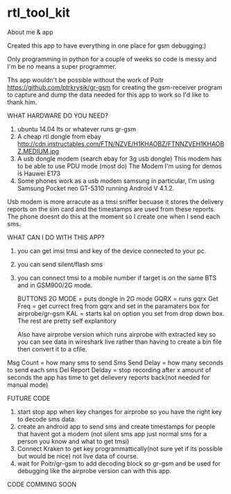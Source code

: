 # rtl_tool_kit
About me & app

Created this app to have everything in one place for gsm debugging:)

Only programming in python for a couple of weeks so code is messy and I'm be no means a super programmer.

Ths app wouldn't be possible without the work of Poitr https://github.com/ptrkrysik/gr-gsm for creating the gsm-receiver program to capture and dump the data needed for this app to work so I'd like to thank him.

WHAT HARDWARE DO YOU NEED?

1. ubuntu 14.04 lts or whatever runs gr-gsm
2. A cheap rtl dongle from ebay http://cdn.instructables.com/FTN/NZVE/H1KHAOBZ/FTNNZVEH1KHAOBZ.MEDIUM.jpg
3. A usb dongle modem (search ebay for 3g usb dongle) This modem has to be able to use PDU mode (most do) The Modem I'm using for demos is Hauwei E173
4. Some phones work as a usb modem samsung in particular, I'm using Samsung Pocket neo GT-5310 running Android V 4.1.2.

Usb modem is more arracute as a tmsi sniffer becuase it stores the delivery reports on the sim card and the timestamps are used from these reports. The phone doesnt do this at the moment so I create one when I send each sms.

WHAT CAN I DO WITH THIS APP?

1. you can get imsi tmsi and key of the device connected to your pc.
2. you can send silent/flash sms
3. you can connect tmsi to a mobile number if target is on the same BTS and in GSM900/2G mode.

    BUTTONS
    2G MODE = puts dongle in 2G mode
    GQRX = runs gqrx
    Get Freq = get currect freq from gqrx and set in the paramaters box for airprobe/gr-gsm
    KAL = starts kal on option you set from drop down box.
    The rest are pretty self explanitory
    
    Also have airprobe version which runs airprobe with extracted key so you can see data in wireshark live rather than     having to create a bin file then convert it to a cfile.
    
Msg Count = how many sms to send
Sms Send Delay = how many seconds to send each sms
Del Report Delday = stop recording after x amount of seconds the app has time to get delievery reports back(not needed for manual mode)

FUTURE CODE
1. start stop app when key changes for airprobe so you have the right key to decode sms data.
2. create an android app to send sms and create timestamps for people that havent got a modem (not silent sms app just normal sms for a person you know and what to get tmsi)
3. Connect Kraken to get key programmattically(not sure yet if its possible but would be nice) not live data of course.
4. wait for Poitr/gr-gsm to add decoding block so gr-gsm and be used for debugging like the airprobe version can with this app.

CODE COMMING SOON     
    
